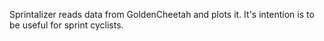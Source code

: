 Sprintalizer reads data from GoldenCheetah and plots it.
It's intention is to be useful for sprint cyclists.